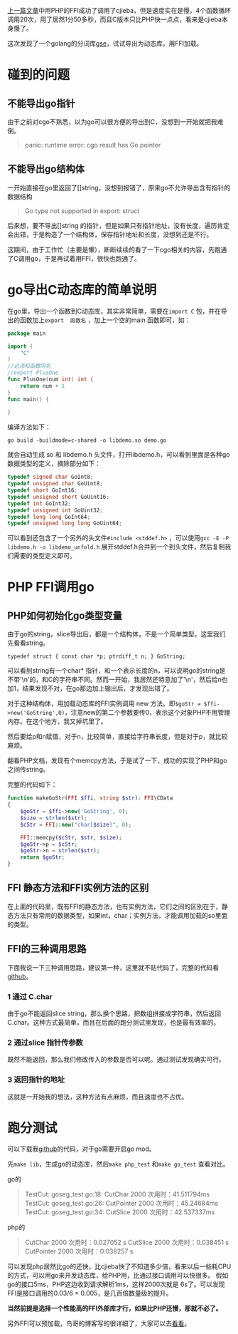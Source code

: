 [上一篇文章](https://github.com/dwdcth/phpjieba_ffi)中用PHP的FFI成功了调用了cjieba，但是速度实在是慢，4个函数循环调用20次，用了居然1分50多秒，而且C版本只比PHP快一点点，看来是cjieba本身慢了。

这次发现了一个golang的分词库[gse](github.com/go-ego/gse)，试试导出为动态库，用FFI加载。

# 碰到的问题

## 不能导出go指针

由于之前对cgo不熟悉，以为go可以很方便的导出到C，没想到一开始就把我难倒。

> panic: runtime error: cgo result has Go pointer

##  不能导出go结构体

一开始直接在go里返回了[]string，没想到报错了，原来go不允许导出含有指针的数据结构

>  Go type not supported in export: struct

后来想，要不导出[]string 的指针，但是如果只有指针地址，没有长度，遍历肯定会出错，于是构造了一个结构体，保存指针地址和长度，没想到还是不行。

这期间，由于工作忙（主要是懒），断断续续的看了一下cgo相关的内容，先跑通了C调用go，于是再试着用FFI，很快也跑通了。

# go导出C动态库的简单说明

在go里，导出一个函数到C动态库，其实非常简单，需要在`import C` 包，并在导出的函数加上`export  函数名` ，加上一个空的main 函数即可，如：

```go
package main

import (
	"C"
)
//必须和函数同名
//export PlusOne
func PlusOne(num int) int {
	return num + 1
}
func main() {
	
}

```

编译方法如下：

`go build -buildmode=c-shared -o libdemo.so demo.go`

就会自动生成 so 和 libdemo.h 头文件，打开libdemo.h，可以看到里面是各种go 数据类型的定义，摘除部分如下：

```c
typedef signed char GoInt8;
typedef unsigned char GoUint8;
typedef short GoInt16;
typedef unsigned short GoUint16;
typedef int GoInt32;
typedef unsigned int GoUint32;
typedef long long GoInt64;
typedef unsigned long long GoUint64;
```

可以看到还包含了一个另外的头文件`#include <stddef.h>` ，可以使用`gcc -E -P  libdemo.h -o libdemo_unfold.h`  展开stddef.h合并到一个到头文件，然后复制我们需要的类型定义即可。

# PHP FFI调用go

## PHP如何初始化go类型变量

由于go的string，slice导出后，都是一个结构体，不是一个简单类型，这里我们先看看string。

`typedef struct { const char *p; ptrdiff_t n; } GoString;`

可以看到string有一个char* 指针，和一个表示长度的n，可以说明go的string是不带'\n'的，和C的字符串不同。然而一开始，我居然还特意加了'\n'，然后给n也加1，结果发现不对，在go那边加上输出后，才发现出错了。

对于这种结构体，用加载动态库的FFI实例调用 new 方法。即`$goStr = $ffi->new('GoString',0)`，注意new的第二个参数要传0，表示这个对象PHP不用管理内存。在这个地方，我又掉坑里了。

然后要给p和n赋值，对于n，比较简单，直接给字符串长度，但是对于p，就比较麻烦。 

翻看PHP文档，发现有个memcpy方法，于是试了一下，成功的实现了PHP和go之间传string。

完整的代码如下：

```php
function makeGoStr(FFI $ffi, string $str): FFI\CData
{
    $goStr = $ffi->new('GoString', 0);
    $size = strlen($str);
    $cStr = FFI::new("char[$size]", 0);

    FFI::memcpy($cStr, $str, $size);
    $goStr->p = $cStr;
    $goStr->n = strlen($str);
    return $goStr;
}
```

## FFI 静态方法和FFI实例方法的区别

在上面的代码里，既有FFI的静态方法，也有实例方法，它们之间的区别在于，静态方法只有常用的数据类型，如果int，char；实例方法，才能调用加载的so里面的类型。



## FFI的三种调用思路

下面我说一下三种调用思路，建议第一种，这里就不贴代码了，完整的代码看[github](https://github.com/dwdcth/php_golang_ffi)。

### 1 通过 C.char

由于go不能返回slice string，那么换个思路，把数组拼接成字符串，然后返回C.char。这种方式最简单，而且在后面的跑分测试里发现，也是最有效率的。

### 2 通过slice 指针传参数

既然不能返回，那么我们修改传入的参数是否可以呢。通过测试发现确实可行。

### 3 返回指针的地址

这就是一开始我的想法，这种方法有点麻烦，而且速度也不占优。



# 跑分测试

可以下载我[github](https://github.com/dwdcth/php_golang_ffi)的代码，对于go需要开启go mod。

先`make lib`，生成go的动态库，然后`make php_test` 和`make go_test` 查看对比。

go的

>  TestCut: goseg_test.go:18: CutChar 2000 次用时：41.511794ms
>  TestCut: goseg_test.go:26: CutPointer 2000 次用时：45.24684ms
>  TestCut: goseg_test.go:34: CutSlice 2000 次用时：42.537337ms

php的

> CutChar 2000 次用时：0.027052 s
> CutSlice 2000 次用时：0.038451 s
> CutPointer 2000 次用时：0.038257 s

可以发现php居然比go的还快，比cjieba快了不知道多少倍，看来以后一些耗CPU的方式，可以用go来开发动态库，给PHP用，比通过接口调用可以快很多。
假如go的接口5ms，PHP这边收到请求解析1ms，这样2000次就是 6s了。可以发现FFI是接口调用的0.03/6 = 0.005，是几百倍数量级的提升。

**当然前提是选择一个性能高的FFI外部库才行，如果比PHP还慢，那就不必了。**

另外FFI可以预加载，鸟哥的博客写的很详细了，大家可以去[看看](https://www.laruence.com/2020/03/11/5475.html)。



